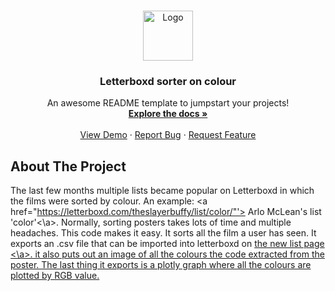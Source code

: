 <br />
<p align="center">
  <a href="https://github.com/coencoensmeets/Letterboxd-sorter">
    <img src="https://a.ltrbxd.com/logos/letterboxd-decal-dots-neg-rgb.svg" alt="Logo" width="80" height="80">
  </a>

  <h3 align="center">Letterboxd sorter on colour</h3>

  <p align="center">
    An awesome README template to jumpstart your projects!
    <br />
    <a href="https://github.com/coencoensmeets/Letterboxd-sorter"><strong>Explore the docs »</strong></a>
    <br />
    <br />
    <a href="https://github.com/coencoensmeets/Letterboxd-sorter">View Demo</a>
    ·
    <a href="https://github.com/coencoensmeets/Letterboxd-sorter/issues">Report Bug</a>
    ·
    <a href="https://github.com/coencoensmeets/Letterboxd-sorter/issues">Request Feature</a>
  </p>
</p>

## About The Project
The last few months multiple lists became popular on Letterboxd in which the films were sorted by colour. An example: <a href="https://letterboxd.com/theslayerbuffy/list/color/"'> Arlo McLean's list 'color'<\a>. Normally, sorting posters takes lots of time and multiple headaches. This code makes it easy. It sorts all the film a user has seen. It exports an .csv file that can be imported into letterboxd on <a href="https://letterboxd.com/list/new/">the new list page <\a>. it also puts out an image of all the colours the code extracted from the poster. The last thing it exports is a plotly graph where all the colours are plotted by RGB value.
